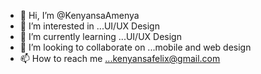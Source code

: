 - 👋 Hi, I’m @KenyansaAmenya
- 👀 I’m interested in ...UI/UX Design
- 🌱 I’m currently learning ...UI/UX Design
- 💞️ I’m looking to collaborate on ...mobile and web design
- 📫 How to reach me ...kenyansafelix@gmail.com

<!---
KenyansaAmenya/KenyansaAmenya is a ✨ special ✨ repository because its `README.md` (this file) appears on your GitHub profile.
You can click the Preview link to take a look at your changes.
--->
